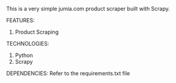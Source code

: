This is a very simple jumia.com product scraper built with Scrapy.

FEATURES:
1. Product Scraping

TECHNOLOGIES:
1. Python
2. Scrapy

DEPENDENCIES: 
Refer to the requirements.txt file